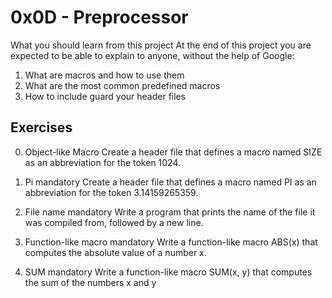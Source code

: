 # 0x0D - Preprocessor

What you should learn from this project
At the end of this project you are expected to be able to explain to anyone,
without the help of Google:
1. What are macros and how to use them
2. What are the most common predefined macros
3. How to include guard your header files

## Exercises

0. Object-like Macro
Create a header file that defines a macro named SIZE as an abbreviation for the
token 1024.

1. Pi mandatory
Create a header file that defines a macro named PI as an abbreviation for the
token 3.14159265359.

2. File name mandatory
Write a program that prints the name of the file it was compiled from, followed
by a new line.

3. Function-like macro mandatory
Write a function-like macro ABS(x) that computes the absolute value of a
number x.

4. SUM mandatory
Write a function-like macro SUM(x, y) that computes the sum of the numbers x
and y
